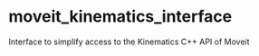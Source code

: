 moveit_kinematics_interface
===========================

Interface to simplify access to the Kinematics C++ API of Moveit
